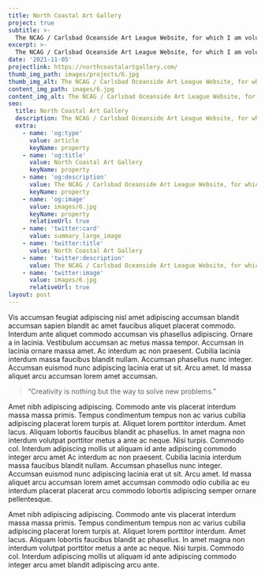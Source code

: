 ```yaml
---
title: North Coastal Art Gallery
project: true
subtitle: >-
  The NCAG / Carlsbad Oceanside Art League Website, for which I am volunteer webmaster.
excerpt: >-
  The NCAG / Carlsbad Oceanside Art League Website, for which I am volunteer webmaster.
date: '2021-11-05'
projectlink: https://northcoastalartgallery.com/
thumb_img_path: images/projects/6.jpg
thumb_img_alt: The NCAG / Carlsbad Oceanside Art League Website, for which I am volunteer webmaster.
content_img_path: images/6.jpg
content_img_alt: The NCAG / Carlsbad Oceanside Art League Website, for which I am volunteer webmaster.
seo:
  title: North Coastal Art Gallery
  description: The NCAG / Carlsbad Oceanside Art League Website, for which I am volunteer webmaster.
  extra:
    - name: 'og:type'
      value: article
      keyName: property
    - name: 'og:title'
      value: North Coastal Art Gallery
      keyName: property
    - name: 'og:description'
      value: The NCAG / Carlsbad Oceanside Art League Website, for which I am volunteer webmaster.
      keyName: property
    - name: 'og:image'
      value: images/6.jpg
      keyName: property
      relativeUrl: true
    - name: 'twitter:card'
      value: summary_large_image
    - name: 'twitter:title'
      value: North Coastal Art Gallery
    - name: 'twitter:description'
      value: The NCAG / Carlsbad Oceanside Art League Website, for which I am volunteer webmaster.
    - name: 'twitter:image'
      value: images/6.jpg
      relativeUrl: true
layout: post
---
```


Vis accumsan feugiat adipiscing nisl amet adipiscing accumsan blandit accumsan sapien blandit ac amet faucibus aliquet placerat commodo. Interdum ante aliquet commodo accumsan vis phasellus adipiscing. Ornare a in lacinia. Vestibulum accumsan ac metus massa tempor. Accumsan in lacinia ornare massa amet. Ac interdum ac non praesent. Cubilia lacinia interdum massa faucibus blandit nullam. Accumsan phasellus nunc integer. Accumsan euismod nunc adipiscing lacinia erat ut sit. Arcu amet. Id massa aliquet arcu accumsan lorem amet accumsan.

> “Creativity is nothing but the way to solve new problems.”

Amet nibh adipiscing adipiscing. Commodo ante vis placerat interdum massa massa primis. Tempus condimentum tempus non ac varius cubilia adipiscing placerat lorem turpis at. Aliquet lorem porttitor interdum. Amet lacus. Aliquam lobortis faucibus blandit ac phasellus. In amet magna non interdum volutpat porttitor metus a ante ac neque. Nisi turpis. Commodo col. Interdum adipiscing mollis ut aliquam id ante adipiscing commodo integer arcu amet Ac interdum ac non praesent. Cubilia lacinia interdum massa faucibus blandit nullam. Accumsan phasellus nunc integer. Accumsan euismod nunc adipiscing lacinia erat ut sit. Arcu amet. Id massa aliquet arcu accumsan lorem amet accumsan commodo odio cubilia ac eu interdum placerat placerat arcu commodo lobortis adipiscing semper ornare pellentesque.

Amet nibh adipiscing adipiscing. Commodo ante vis placerat interdum massa massa primis. Tempus condimentum tempus non ac varius cubilia adipiscing placerat lorem turpis at. Aliquet lorem porttitor interdum. Amet lacus. Aliquam lobortis faucibus blandit ac phasellus. In amet magna non interdum volutpat porttitor metus a ante ac neque. Nisi turpis. Commodo col. Interdum adipiscing mollis ut aliquam id ante adipiscing commodo integer arcu amet blandit adipiscing arcu ante.
